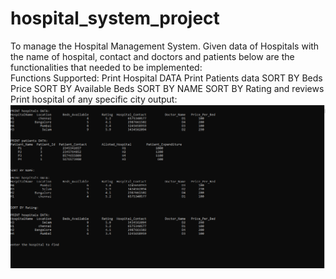 # hospital_system_project
To manage the Hospital Management System. Given data of Hospitals with the name of hospital, contact and doctors and patients below are the functionalities that needed to be implemented:  
Functions Supported: 
Print Hospital DATA 
Print Patients data 
SORT BY Beds Price
SORT BY Available Beds 
SORT BY NAME 
SORT BY Rating and reviews 
Print hospital of any specific city
output:
![](https://github.com/Gokulakrishnansekar/hospital_system_project/blob/main/hospital1.PNG?raw=true)
